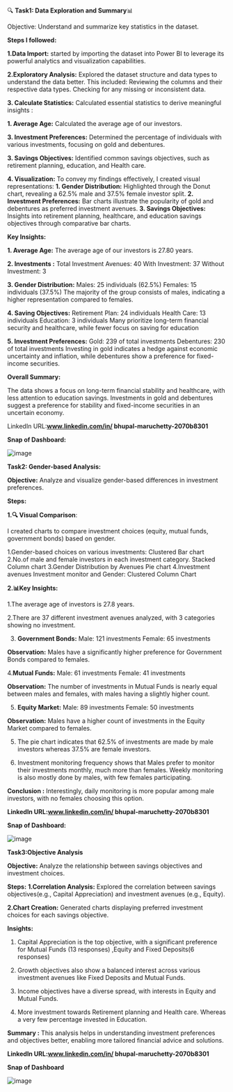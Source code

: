 🔍 **Task1: Data Exploration and Summary**📊

Objective: Understand and summarize key statistics in the dataset.

**Steps I followed:**

**1.Data Import:**
 started by importing the dataset into Power BI to leverage its powerful analytics and visualization capabilities.

**2.Exploratory Analysis:**
 Explored the dataset structure and data types to understand the data better. 
This included:
 Reviewing the columns and their respective data types.
 Checking for any missing or inconsistent data.

**3. Calculate Statistics:** 
 Calculated essential statistics to derive meaningful insights :

**1. Average Age:** Calculated the average age of our investors.

**3. Investment Preferences:** Determined the percentage of individuals with various investments, focusing on gold and debentures.

**3. Savings Objectives:** Identified common savings objectives, such as retirement planning, education, and Health care.
   
**4. Visualization:**
 To convey my findings effectively, I created visual representations:
**1. Gender Distribution:** Highlighted through the Donut chart, revealing a 62.5% male and 37.5% female investor split.
**2. Investment Preferences:** Bar charts illustrate the popularity of gold and debentures as preferred investment avenues.
**3. Savings Objectives:** Insights into retirement planning, healthcare, and education savings objectives through comparative bar charts.

**Key Insights:**

**1. Average Age:** The average age of our investors is 27.80 years.

**2. Investments :**
 Total Investment Avenues: 40
 With Investment: 37
 Without Investment: 3

**3. Gender Distribution:**
Males: 25 individuals (62.5%)
Females: 15 individuals (37.5%)
The majority of the group consists of males, indicating a higher representation compared to females. 

**4. Saving Objectives:**
Retirement Plan: 24 individuals
Health Care: 13 individuals
Education: 3 individuals
Many prioritize long-term financial security and healthcare, while fewer focus on saving for education

**5. Investment Preferences:**
Gold: 239 of total investments
Debentures: 230 of total investments
Investing in gold indicates a hedge against economic uncertainty and inflation, while debentures show a preference for fixed-income securities.

**Overall Summary:**

The data shows a focus on long-term financial stability and healthcare, with less attention to education savings. Investments in gold and debentures suggest a preference for stability and fixed-income securities in an uncertain economy.

LinkedIn URL:**www.linkedin.com/in/
bhupal-maruchetty-2070b8301**

**Snap of Dashboard:**

![image](https://github.com/user-attachments/assets/01aa8bad-27bc-4703-968b-7fa8d539afdd)


**Task2: Gender-based Analysis:**

**Objective:** Analyze and visualize gender-based differences in investment preferences.

**Steps:**

**1.🔍 Visual Comparison**:

 I created charts to compare investment choices (equity, mutual funds, government bonds) based on gender.

 1.Gender-based choices on various investments:
 Clustered Bar chart
 2.No.of male and female investors in each investment category.
 Stacked Column chart
 3.Gender Distribution by Avenues
 Pie chart
 4.Investment avenues Investment monitor and Gender:
 Clustered Column Chart 

**2.📊Key Insights:**

 1.The average age of investors is 27.8 years.

 2.There are 37 different investment avenues analyzed, with 3 categories showing no investment.

3. **Government Bonds:**
Male: 121 investments
Female: 65 investments

**Observation:** Males have a significantly higher preference for Government Bonds compared to females.

4.**Mutual Funds:**
Male: 61 investments
Female: 41 investments

**Observation:** The number of investments in Mutual Funds is nearly equal between males and females, with males having a slightly higher count.

5. **Equity Market:**
Male: 89 investments
Female: 50 investments

**Observation:** Males have a higher count of investments in the Equity Market compared to females.

5. The pie chart indicates that 62.5% of investments are made by male investors whereas 37.5% are female investors.

6. Investment monitoring frequency shows that Males prefer to monitor their investments monthly, much more than females. Weekly monitoring is also mostly done by males, with few females participating. 

**Conclusion :** Interestingly, daily monitoring is more popular among male investors, with no females choosing this option.

**LinkedIn URL:www.linkedin.com/in/ bhupal-maruchetty-2070b8301**

**Snap of Dashboard:**

![image](https://github.com/user-attachments/assets/da93cb5d-2ec2-4ba9-8fa7-31c2e449fb21)


**Task3:Objective Analysis**

**Objective:**
 Analyze the relationship between savings objectives and investment choices.

**Steps:**
 **1.Correlation Analysis:** Explored the correlation between savings objectives(e.g., Capital Appreciation) and investment avenues (e.g., Equity).

**2.Chart Creation:** Generated charts displaying preferred investment choices for each savings objective.

**Insights:**

1. Capital Appreciation is the top objective, with a significant preference for Mutual Funds (13 responses) ,Equity and Fixed Deposits(6 responses)

2. Growth objectives also show a balanced interest across various investment avenues like Fixed Deposits and Mutual Funds.

3. Income objectives have a diverse spread, with interests in Equity and Mutual Funds.

4. More investment towards Retirement planning and Health care. Whereas a very few percentage invested in Education.

**Summary :** This analysis helps in understanding investment preferences and objectives better, enabling more tailored financial advice and solutions.

**LinkedIn URL:www.linkedin.com/in/ bhupal-maruchetty-2070b8301**

**Snap of Dashboard**

![image](https://github.com/user-attachments/assets/1ac78c40-a139-4352-a122-dbb4aa21f157)



